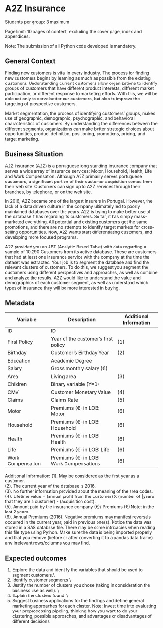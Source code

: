 # A2Z Insurance
Students per group: 3 maximum

Page limit: 10 pages of content, excluding the cover page, index and appendices.

Note: The submission of all Python code developed is mandatory.

## General Context
Finding new customers is vital in every industry. The process for finding new customers begins by learning as much as possible from the existing customers. Understanding current customers allow organizations to identify groups of customers that have different product interests, different market participation, or different response to marketing efforts. With this, we will be able not only to serve better our customers, but also to improve the targeting of prospective customers.

Market segmentation, the process of identifying customers’ groups, makes use of geographic, demographic, psychographic, and behavioral characteristics of customers. By understanding the differences between the different segments, organizations can make better strategic choices about opportunities, product definition, positioning, promotions, pricing, and target marketing.

## Business Situation
A2Z Insurance (A2Z) is a portuguese long standing insurance company that serves a wide array of insurance services: Motor, Household, Health, Life and Work Compensation. Although A2Z primarily serves portuguese customers, a significant portion of their customer acquisition comes from their web site. Customers can sign up to A2Z services through their branches, by telephone, or on the web site.

In 2016, A2Z became one of the largest insurers in Portugal. However, the lack of a data driven culture in the company ultimately led to poorly maintained databases over the years. A2Z is trying to make better use of the database it has regarding its customers. So far, it has simply mass-marketed everything. All potential and existing customers get the same promotions, and there are no attempts to identify target markets for cross-selling opportunities. Now, A2Z wants start differentiating customers, and developing more focused programs.

A2Z provided you an ABT (Analytic Based Table) with data regarding a sample of 10.290 Customers from its active database. These are customers that had at least one insurance service with the company at the time the dataset was extracted. Your job is to segment the database and find the relevant clusters of customers. To do this, we suggest you segment the customers using different perspectives and approaches, as well as combine and analyze the results. A2Z would like to understand the value and demographics of each customer segment, as well as understand which types of insurance they will be more interested in buying.

## Metadata
| Variable	| Description |	Additional Information |
| -- | --| --| 
| ID | ID |  |	
| First Policy	| Year of the customer’s first policy |	(1)|
| Birthday | Customer’s Birthday Year|	(2)|
| Education	| Academic Degree	| |
| Salary|	Gross monthly salary  (€)| |	
| Area|	Living area| 	(3)|
| Children| 	Binary variable (Y=1)|	
| CMV	|Customer Monetary Value	|(4)|
| Claims|	Claims Rate|	(5)|
| Motor	|Premiums (€) in LOB: Motor|	(6)|
|Household|	Premiums (€) in LOB: Household|	(6)|
|Health	|Premiums (€) in LOB: Health|	(6)|
|Life	|Premiums (€) in LOB: Life|	(6)|
|Work Compensation|	Premiums (€) in LOB: Work Compensations|	(6)|

Additional Information:
(1). May be considered as the first year as a customer. \
(2). The current year of the database is 2016.   
(3). No further information provided about the meaning of the area codes.\
(4). Lifetime value = (annual profit from the customer) X (number of |years that they are a customer) - (acquisition cost). \
(5). Amount paid by the insurance company (€)/ Premiums (€) Note: in the last 2 years. \
(6). Annual Premiums (2016). Negative premiums may manifest reversals occurred in the current year, paid in previous one(s).
Notice the data was stored in a SAS database file. There may be some intricacies when reading this file type using Python. Make sure the data is being imported properly and that you remove (before or after converting it to a pandas data frame) any irrelevant rows/columns you may find.

## Expected outcomes
1. Explore the data and identify the variables that should be used to segment customers.\
2. Identify customer segments \
3. Justify the number of clusters you chose (taking in consideration the business use as well). \
4. Explain the clusters found. \
5. Suggest business applications for the findings and define general marketing approaches for each cluster.
Note: Invest time into evaluating your preprocessing pipeling, thinking how you want to do your clustering, possible approaches, and advantages or disadvantages of different decisions.
